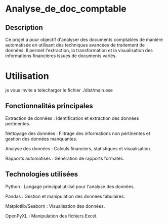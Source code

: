 # Analyse_de_doc_comptable

## Description

Ce projet a pour objectif d'analyser des documents comptables de manière automatisée en utilisant des techniques avancées de traitement de données. Il permet l'extraction, la transformation et la visualisation des informations financières issues de documents variés.

# Utilisation

je vous invite a telecharger le fichier ./dist/main.exe

## Fonctionnalités principales

Extraction de données : Identification et extraction des données pertinentes.

Nettoyage des données : Filtrage des informations non pertinentes et gestion des données manquantes.

Analyse des données : Calculs financiers, statistiques et visualisation.

Rapports automatisés : Génération de rapports formatés.

## Technologies utilisées

Python : Langage principal utilisé pour l'analyse des données.

Pandas : Gestion et manipulation des données tabulaires.

Matplotlib/Seaborn : Visualisation des données.

OpenPyXL : Manipulation des fichiers Excel.
